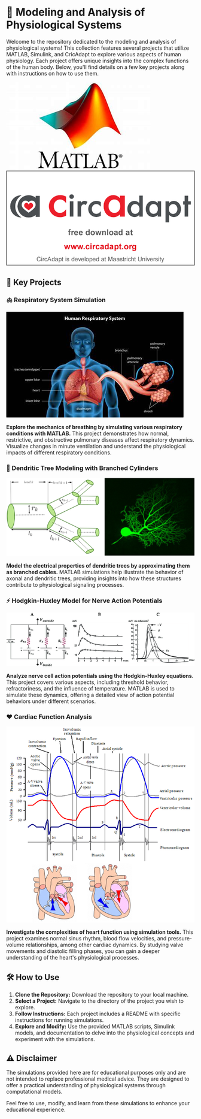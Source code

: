 # 🧬 Modeling and Analysis of Physiological Systems

Welcome to the repository dedicated to the modeling and analysis of physiological systems! This collection features several projects that utilize MATLAB, Simulink, and CricAdapt to explore various aspects of human physiology. Each project offers unique insights into the complex functions of the human body. Below, you'll find details on a few key projects along with instructions on how to use them.

![MATLAB-logo](images/matlabLogo.jpeg)
![CricAdapt-logo](images/carcadapt.png)

## 🔑 Key Projects

### 🫁 Respiratory System Simulation
![respiratory](images/respiratory_system.jpeg)

**Explore the mechanics of breathing by simulating various respiratory conditions with MATLAB.** This project demonstrates how normal, restrictive, and obstructive pulmonary diseases affect respiratory dynamics. Visualize changes in minute ventilation and understand the physiological impacts of different respiratory conditions.

### 🌳 Dendritic Tree Modeling with Branched Cylinders
![Branched cylinders](images/Dendritic_Tree_Approximation.png)

**Model the electrical properties of dendritic trees by approximating them as branched cables.** MATLAB simulations help illustrate the behavior of axonal and dendritic trees, providing insights into how these structures contribute to physiological signaling processes.

### ⚡ Hodgkin-Huxley Model for Nerve Action Potentials
![Hodgkin-Huxley](images/A-Hodgkin-Huxley-model.png)

**Analyze nerve cell action potentials using the Hodgkin-Huxley equations.** This project covers various aspects, including threshold behavior, refractoriness, and the influence of temperature. MATLAB is used to simulate these dynamics, offering a detailed view of action potential behaviors under different scenarios.

### ❤️ Cardiac Function Analysis
![Wiggers-diagram](images/Cardiac-cycle.png)

**Investigate the complexities of heart function using simulation tools.** This project examines normal sinus rhythm, blood flow velocities, and pressure-volume relationships, among other cardiac dynamics. By studying valve movements and diastolic filling phases, you can gain a deeper understanding of the heart's physiological processes.

## 🛠️ How to Use

1. **Clone the Repository:** Download the repository to your local machine.
2. **Select a Project:** Navigate to the directory of the project you wish to explore.
3. **Follow Instructions:** Each project includes a README with specific instructions for running simulations.
4. **Explore and Modify:** Use the provided MATLAB scripts, Simulink models, and documentation to delve into the physiological concepts and experiment with the simulations.

## ⚠️ Disclaimer

The simulations provided here are for educational purposes only and are not intended to replace professional medical advice. They are designed to offer a practical understanding of physiological systems through computational models.

Feel free to use, modify, and learn from these simulations to enhance your educational experience.
